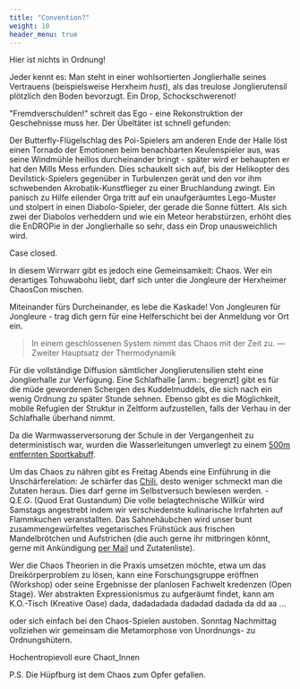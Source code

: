 ```yaml
---
title: "Convention?"
weight: 10
header_menu: true
---
```


Hier ist nichts in Ordnung!

Jeder kennt es: Man steht in einer wohlsortierten Jonglierhalle seines Vertrauens (beispielsweise Herxheim _hust_), als das treulose Jonglierutensil plötzlich den Boden bevorzugt. Ein Drop, Schockschwerenot!

"Fremdverschulden!" schreit das Ego - eine Rekonstruktion der Geschehnisse muss her. Der Übeltäter ist schnell gefunden:

Der Butterfly-Flügelschlag des Poi-Spielers am anderen Ende der Halle löst einen Tornado der Emotionen beim benachbarten Keulenspieler aus, was seine Windmühle heillos durcheinander bringt - später wird er behaupten er hat den Mills Mess erfunden.
Dies schaukelt sich auf, bis der Helikopter des Devilstick-Spielers gegenüber in Turbulenzen gerät und den vor ihm schwebenden Akrobatik-Kunstflieger zu einer Bruchlandung zwingt.
Ein panisch zu Hilfe eilender Orga tritt auf ein unaufgeräumtes Lego-Muster und stolpert in einen Diabolo-Spieler, der gerade die Sonne füttert. Als sich zwei der Diabolos verheddern und wie ein Meteor herabstürzen, erhöht dies die EnDROPie in der Jonglierhalle so sehr, dass ein Drop unausweichlich wird.

Case closed.

In diesem Wirrwarr gibt es jedoch eine Gemeinsamkeit: Chaos. Wer ein derartiges Tohuwabohu liebt, darf sich unter die Jongleure der Herxheimer ChaosCon mischen.

Miteinander fürs Durcheinander, es lebe die Kaskade! Von Jongleuren für Jongleure - trag dich gern für eine Helferschicht bei der Anmeldung vor Ort ein.

> In einem geschlossenen System nimmt das Chaos mit der Zeit zu. — Zweiter Hauptsatz der Thermodynamik

Für die vollständige Diffusion sämtlicher Jonglierutensilien steht eine Jonglierhalle zur Verfügung. Eine Schlafhalle [anm.: begrenzt] gibt es für die müde gewordenen Schergen des Kuddelmuddels, die sich nach ein wenig Ordnung zu später Stunde sehnen. Ebenso gibt es die Möglichkeit, mobile Refugien der Struktur in Zeltform aufzustellen, falls der Verhau in der Schlafhalle überhand nimmt.

Da die Warmwasserversorung der Schule in der Vergangenheit zu deterministisch war, wurden die Wasserleitungen umverlegt zu einem [500m entfernten Sportkabuff](#anreise).

Um das Chaos zu nähren gibt es Freitag Abends eine Einführung in die Unschärferelation: Je schärfer das [Chili](#verpflegung), desto weniger schmeckt man die Zutaten heraus. Dies darf gerne im Selbstversuch bewiesen werden. - Q.E.G. (Quod Erat Gustandum)
Die volle belagtechnische Willkür wird Samstags angestrebt indem wir verschiedenste kulinarische Irrfahrten auf Flammkuchen veranstallten. Das Sahnehäubchen wird unser bunt zusammengewürfeltes vegetarisches Frühstück aus frischen Mandelbrötchen und Aufstrichen (die auch gerne ihr mitbringen könnt, gerne mit Ankündigung [per Mail](#kontakt) und Zutatenliste).

Wer die Chaos Theorien in die Praxis umsetzen möchte, etwa um das Dreikörperproblem zu lösen, kann eine Forschungsgruppe eröffnen (Workshop) oder seine Ergebnisse der planlosen Fachwelt kredenzen (Open Stage). Wer abstrakten Expressionismus zu aufgeräumt findet, kann am K.O.-Tisch (Kreative Oase) dada, dadadadada dadadad dadada da dd aa ...

oder sich einfach bei den Chaos-Spielen austoben. Sonntag Nachmittag vollziehen wir gemeinsam die Metamorphose von Unordnungs- zu Ordnungshütern.

Hochentropievoll eure Chaot_Innen

P.S. Die Hüpfburg ist dem Chaos zum Opfer gefallen.
